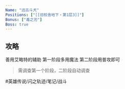```yaml
---
Name: "远古斗犬"
Positions: ["[[旧校舍地下・第1层3]]"]
Bonus: ["毒之刃"]
Boss: true
---
```


## 攻略
善用艾略特的辅助
第一阶段多用魔法
第二阶段用普攻即可
> 需调查第一个阶段，二阶段自动调查

#英雄传说/闪之轨迹/笔记/战斗